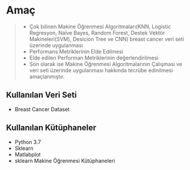 
# Amaç
>* Çok bilinen Makine Öğrenmesi Algoritmaları(KNN, Logistic Regresyon, Naive Bayes, Random Forest, Destek Vektör Makineleri(SVM),  Desicion Tree ve CNN) breast cancer veri seti üzerinde uygulanması 
>* Performans Metriklerinin Elde Edilmesi
>* Elde edilen Performan Metriklerinin değerlendirilmesi 
>* Son olarak ise Makine Öğrenmesi Algoritmalarının Çalışması ve veri seti üzerinde uygulanması hakkında tecrübe edinilmesi amaçlanmıştır. 

## Kullanılan Veri Seti 

* Breast Cancer Dataset


## Kullanılan Kütüphaneler
* Python 3.7
* Sklearn
* Matlabplot 
* sklearn Makine Öğrenmesi Kütüphaneleri